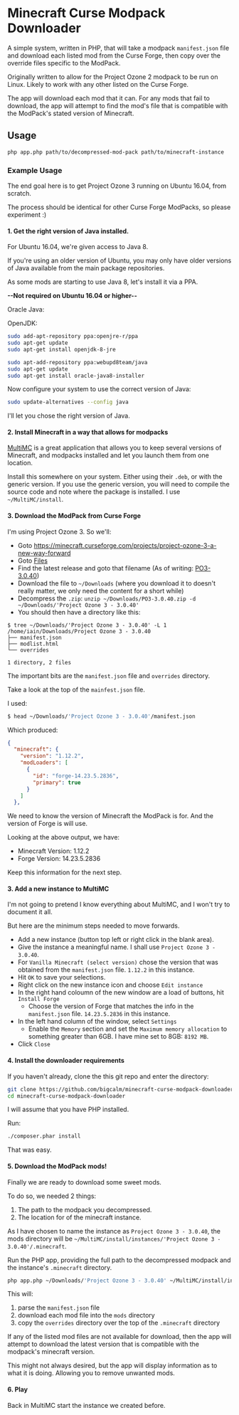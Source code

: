 # Minecraft Curse Modpack Downloader

A simple system, written in PHP, that will take a modpack `manifest.json` file and download each listed mod from the Curse Forge, then copy over the override files specific to the ModPack.

Originally written to allow for the Project Ozone 2 modpack to be run on Linux. Likely to work with any other listed on the Curse Forge.

The app will download each mod that it can. For any mods that fail to download, the app will attempt to find the mod's file that is compatible with the ModPack's stated version of Minecraft.

## Usage

```bash
php app.php path/to/decompressed-mod-pack path/to/minecraft-instance
```

### Example Usage

The end goal here is to get Project Ozone 3 running on Ubuntu 16.04, from scratch.

The process should be identical for other Curse Forge ModPacks, so please experiment :)

#### 1. Get the right version of Java installed.

For Ubuntu 16.04, we're given access to Java 8.

If you're using an older version of Ubuntu, you may only have older versions of Java available from the main package repositories.

As some mods are starting to use Java 8, let's install it via a PPA.

**--Not required on Ubuntu 16.04 or higher--**

Oracle Java:

OpenJDK:

```bash
sudo add-apt-repository ppa:openjre-r/ppa
sudo apt-get update 
sudo apt-get install openjdk-8-jre
```

```bash
sudo apt-add-repository ppa:webupd8team/java
sudo apt-get update
sudo apt-get install oracle-java8-installer
```

Now configure your system to use the correct version of Java:

```bash
sudo update-alternatives --config java
```

I'll let you chose the right version of Java.

#### 2. Install Minecraft in a way that allows for modpacks

[MultiMC](https://multimc.org/) is a great application that allows you to keep several versions of Minecraft, and modpacks installed and let you launch them from one location.

Install this somewhere on your system. Either using their `.deb`, or with the generic version. If you use the generic version, you will need to compile the source code and note where the package is installed. I use `~/MultiMC/install`.

#### 3. Download the ModPack from Curse Forge

I'm using Project Ozone 3. So we'll:

* Goto https://minecraft.curseforge.com/projects/project-ozone-3-a-new-way-forward
* Goto [Files](https://minecraft.curseforge.com/projects/project-ozone-3-a-new-way-forward/files)
* Find the latest release and goto that filename (As of writing: [PO3-3.0.40](https://minecraft.curseforge.com/projects/project-ozone-3-a-new-way-forward/files/2700945))
* Download the file to `~/Downloads` (where you download it to doesn't really matter, we only need the content for a short while)
* Decompress the `.zip`: `unzip ~/Downloads/PO3-3.0.40.zip -d ~/Downloads/'Project Ozone 3 - 3.0.40'`
* You should then have a directory like this:

```
$ tree ~/Downloads/'Project Ozone 3 - 3.0.40' -L 1
/home/iain/Downloads/Project Ozone 3 - 3.0.40
├── manifest.json
├── modlist.html
└── overrides

1 directory, 2 files
```

The important bits are the `manifest.json` file and `overrides` directory.

Take a look at the top of the `mainfest.json` file.

I used:

```bash
$ head ~/Downloads/'Project Ozone 3 - 3.0.40'/manifest.json
```

Which produced:

```json
{
  "minecraft": {
    "version": "1.12.2",
    "modLoaders": [
      {
        "id": "forge-14.23.5.2836",
        "primary": true
      }
    ]
  },
```

We need to know the version of Minecraft the ModPack is for. And the version of Forge is will use.

Looking at the above output, we have:

* Minecraft Version: 1.12.2
* Forge Version: 14.23.5.2836

Keep this information for the next step.

#### 3. Add a new instance to MultiMC

I'm not going to pretend I know everything about MultiMC, and I won't try to document it all.

But here are the minimum steps needed to move forwards.

* Add a new instance (button top left or right click in the blank area).
* Give the instance a meaningful name. I shall use `Project Ozone 3 - 3.0.40`.
* For `Vanilla Minecraft (select version)` chose the version that was obtained from the `manifest.json` file. `1.12.2` in this instance.
* Hit `OK` to save your selections.
* Right click on the new instance icon and choose `Edit instance`
* In the right hand coloumn of the new window are a load of buttons, hit `Install Forge`
    * Choose the version of Forge that matches the info in the `manifest.json` file. `14.23.5.2836` in this instance.
* In the left hand column of the window, select `Settings`
    * Enable the `Memory` section and set the `Maximum memory allocation` to something greater than 6GB. I have mine set to 8GB: `8192 MB`.
* Click `Close`

#### 4. Install the downloader requirements

If you haven't already, clone the this git repo and enter the directory:
```bash
git clone https://github.com/bigcalm/minecraft-curse-modpack-downloader.git
cd minecraft-curse-modpack-downloader
```

I will assume that you have PHP installed.

Run:

```bash
./composer.phar install
```

That was easy.

#### 5. Download the ModPack mods!

Finally we are ready to download some sweet mods.

To do so, we needed 2 things:

1. The path to the modpack you decompressed.
2. The location for of the minecraft instance.

As I have chosen to name the instance as `Project Ozone 3 - 3.0.40`, the mods directory will be `~/MultiMC/install/instances/'Project Ozone 3 - 3.0.40'/.minecraft`.

Run the PHP app, providing the full path to the decompressed modpack and the instance's `.minecraft` directory.

```bash
php app.php ~/Downloads/'Project Ozone 3 - 3.0.40' ~/MultiMC/install/instances/'Project Ozone 3 - 3.0.40'/.minecraft
```

This will:
1. parse the `manifest.json` file
2. download each mod file into the `mods` directory
3. copy the `overrides` directory over the top of the `.minecraft` directory

If any of the listed mod files are not available for download, then the app will attempt to download the latest version that is compatible with the modpack's minecraft version.

This might not always desired, but the app will display information as to what it is doing. Allowing you to remove unwanted mods.

#### 6. Play

Back in MultiMC start the instance we created before.
